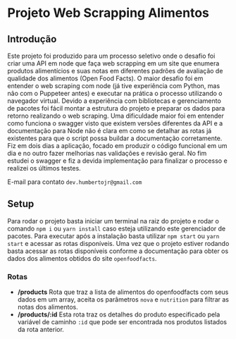 # Projeto Web Scrapping Alimentos

## Introdução

 Este projeto foi produzido para um processo seletivo onde o desafio foi criar uma API em node que faça web scrapping em um site que enumera produtos alimentícios e suas notas em diferentes padrões de avaliação de qualidade dos alimentos (Open Food Facts).
 O maior desafio foi em entender o web scraping com node (já tive experiência com Python, mas não com o Puppeteer antes) e executar na prática o processo utilizando o navegador virtual.
 Devido a experiência com bibliotecas e gerenciamento de pacotes foi fácil montar a estrutura do projeto e preparar os dados para retorno realizando o web scraping. Uma dificuldade maior foi em entender como funciona o swagger visto que existem versões diferentes da API e a documentação para Node não é clara em como se detalhar as rotas já existentes para que o script possa buildar a documentação corretamente.
 Fiz em dois dias a aplicação, focado em produzir o código funcional em um dia e no outro fazer melhorias nas validações e revisão geral. No fim estudei o swagger e fiz a devida implementação para finalizar o processo e realizei os últimos testes.
 
 E-mail para contato `dev.humbertojr@gmail.com`

## Setup

 Para rodar o projeto basta iniciar um terminal na raiz do projeto e rodar o comando `npm i` ou `yarn install` caso esteja utilizando este gerenciador de pacotes.
 Para executar após a instalação basta utilizar ```npm start``` ou ```yarn start``` e acessar as rotas disponíveis.
 Uma vez que o projeto estiver rodando basta acessar as rotas disponíveis conforme a documentação para obter os dados dos alimentos obtidos do site `openfoodfacts`.

### Rotas
* **/products** Rota que traz a lista de alimentos do openfoodfacts com seus dados em um array, aceita os parâmetros ```nova``` e ```nutrition``` para filtrar as notas dos alimentos.
* **/products/:id** Esta rota traz os detalhes do produto especificado pela variável de caminho ```:id``` que pode ser encontrada nos produtos listados da rota anterior.
